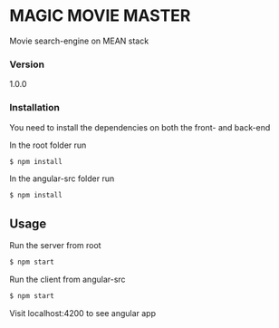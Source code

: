 # MAGIC MOVIE MASTER

Movie search-engine on MEAN stack

### Version
1.0.0

### Installation

You need to install the dependencies on both the front- and back-end

In the root folder run
```sh
$ npm install
```
In the angular-src folder run
```sh
$ npm install
```

## Usage

Run the server from root
```sh
$ npm start
```

Run the client from angular-src
```sh
$ npm start
```

Visit localhost:4200 to see angular app
